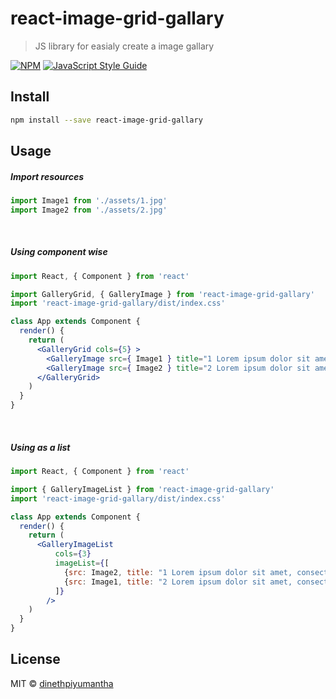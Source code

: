 # react-image-grid-gallary

> JS library for easialy create a image gallary

[![NPM](https://img.shields.io/npm/v/react-image-grid-gallary.svg)](https://www.npmjs.com/package/react-image-grid-gallary) [![JavaScript Style Guide](https://img.shields.io/badge/code_style-standard-brightgreen.svg)](https://standardjs.com)

## Install

```bash
npm install --save react-image-grid-gallary
```

## Usage
##### Import resources
```jsx
import Image1 from './assets/1.jpg'
import Image2 from './assets/2.jpg'
```
</br>

##### Using component wise 
```jsx
import React, { Component } from 'react'

import GalleryGrid, { GalleryImage } from 'react-image-grid-gallary'
import 'react-image-grid-gallary/dist/index.css'

class App extends Component {
  render() {
    return (
      <GalleryGrid cols={5} >
        <GalleryImage src={ Image1 } title="1 Lorem ipsum dolor sit amet" />
        <GalleryImage src={ Image2 } title="2 Lorem ipsum dolor sit amet" />
      </GalleryGrid>
    )
  }
}
```
</br>

##### Using as a list
```jsx
import React, { Component } from 'react'

import { GalleryImageList } from 'react-image-grid-gallary'
import 'react-image-grid-gallary/dist/index.css'

class App extends Component {
  render() {
    return (
      <GalleryImageList 
          cols={3}
          imageList={[
            {src: Image2, title: "1 Lorem ipsum dolor sit amet, consectetur adipisicing elit. Sapiente, dolorem!" },
            {src: Image1, title: "2 Lorem ipsum dolor sit amet, consectetur adipisicing elit. Sapiente, dolorem!" }
          ]} 
        />
    )
  }
}
```

## License

MIT © [dinethpiyumantha](https://github.com/dinethpiyumantha)
